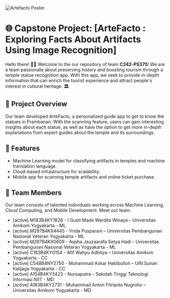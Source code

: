 ![Artefacto Poster](https://github.com/user-attachments/assets/1061146d-baaa-4b11-bfac-5de0a47e27ec)


# 🌐 Capstone Project: [ArteFacto : Exploring Facts About Artifacts Using Image Recognition]

Hello there! 👋🏻 Welcome to the our repository of team **C242-PS375**! We are a team passionate about preserving history and boosting tourism through a temple statue recognition app. With this app, we seek to provide in-depth information that can enrich the tourist experience and attract people's interest in cultural heritage. 🏛️

## 🚀 Project Overview

Our team developed ArteFacto, a personalized guide app to get to know the statues in Prambanan. With the scanning feature, users can gain interesting insights about each statue, as well as have the option to get more in-depth explanations from expert guides about the temple and its surroundings.

## 📲 Features

- Machine Learning model for classifying artifacts in temples and machine translation language.
- Cloud-based infrastructure for scalability.
- Mobile app for scanning temple artifacts and online ticket purchase.

## 👥 Team Members

Our team consists of talented individuals working across Machine Learning, Cloud Computing, and Mobile Development. Meet our team:

- [active] M183B4KY1826 - I Gusti Made Wardita Winaya - Universitas Amikom Yogyakarta - ML
- [active] M297B4KX4445 - Vrida Pusparani – Universitas Pembangunan Nasional Veteran Yogyakarta - ML
- [active] M297B4KX0609 - Aqsha Jauzaarafa Setya Hadi – Universitas Pembangunan Nasional Veteran Yogyakarta - ML
- [active] C183B4KY0154 - Afif Wahyu Adhitya – Universitas Amikom Yogyakarta - CC
- [active] C548B4NY2750 - Muhammad Askar Habibulloh – UIN Sunan Kalijaga Yogyakarta - CC
- [active] A154B4KY3423 - Nursaputra – Sekolah Tinggi Teknologi Informasi NIIT - MD
- [active] A183B4KY2731 - Muhammad Anton Fitrianto Nugroho – Universitas Amikom Yogyakarta - MD
